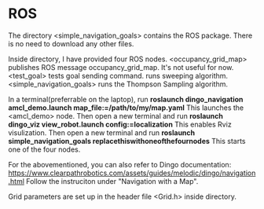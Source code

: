 # ROS
The directory <simple_navigation_goals> contains the ROS package. There is no need to download any other files.

Inside <src> directory, I have provided four ROS nodes. <occupancy_grid_map> publishes ROS message occupancy_grid_map. It's not useful for now. <test_goal> tests goal sending command. <sweeping> runs sweeping algorithm. <simple_navigation_goals> runs the Thompson Sampling algorithm.

In a terminal(preferrable on the laptop), run __roslaunch dingo_navigation amcl_demo.launch map_file:=/path/to/my/map.yaml__
This launches the <amcl_demo> node.
Then open a new terminal and run __roslaunch dingo_viz view_robot.launch config:=localization__
This enables Rviz visulization.
Then open a new terminal and run __roslaunch simple_navigation_goals replacethiswithoneofthefournodes__
This starts one of the four nodes.

For the abovementioned, you can also refer to Dingo documentation: https://www.clearpathrobotics.com/assets/guides/melodic/dingo/navigation.html
Follow the instruciton under "Navigation with a Map".

Grid parameters are set up in the header file <Grid.h> inside <include> directory.
